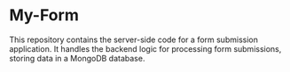 # My-Form
This repository contains the server-side code for a form submission application. It handles the backend logic for processing form submissions, storing data in a MongoDB database.
